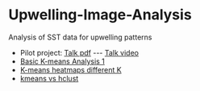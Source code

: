 # Upwelling-Image-Analysis

Analysis of SST data for upwelling patterns

* Pilot project: [Talk pdf](https://eeholmes.github.io/Upwelling-Image-Analysis/Analyses/Pilot/Dartmouth_Earth_Sci_Feb_2020.pdf) --- [Talk video](https://eeholmes.github.io/Upwelling-Image-Analysis/Analyses/Pilot/Zikan_Pilot_Talk.mp4)
* [Basic K-means Analysis 1](https://eeholmes.github.io/Upwelling-Image-Analysis/Analyses/Analysis1_K12_Centroids.html)
* [K-means heatmaps different K](https://eeholmes.github.io/Upwelling-Image-Analysis/Analyses/Analysis2_K_heatmaps.html)
* [kmeans vs hclust](https://eeholmes.github.io/Upwelling-Image-Analysis/Analyses/Analysis3_kmeans_hclust.html)
